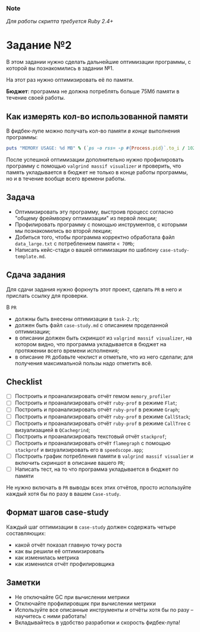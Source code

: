 ### Note
*Для работы скрипта требуется Ruby 2.4+*

# Задание №2
В этом задании нужно сделать дальнейшие оптимизации программы, с которой вы познакомились в задании №1.

На этот раз нужно оптимизировать её по памяти.

**Бюджет**: программа не должна потреблять больше 75Мб памяти в течение своей работы.

## Как измерять кол-во использованной памяти
В фидбек-лупе можно получать кол-во памяти *в конце* выполнения программы:

```ruby
puts "MEMORY USAGE: %d MB" % (`ps -o rss= -p #{Process.pid}`.to_i / 1024)"
```

После успешной оптимизации дополнительно нужно профилировать программу с помощью `valgrind massif visualizer` и проверить, что память укладывается в бюджет не только в конце работы программы, но и в течение вообще всего времени работы.

## Задача
- Оптимизировать эту программу, выстроив процесс согласно "общему фреймворку оптимизации" из первой лекции;
- Профилировать программу с помощью инструментов, с которыми мы познакомились во второй лекции;
- Добиться того, чтобы программа корректно обработала файл `data_large.txt` с потреблением памяти `< 70Mb`;
- Написать кейс-стади о вашей оптимизации по шаблону `case-study-template.md`.

## Сдача задания
Для сдачи задания нужно форкнуть этот проект, сделать `PR` в него и прислать ссылку для проверки.

В `PR`
- должны быть внесены оптимизации в `task-2.rb`;
- должен быть файл `case-study.md` с описанием проделанной оптимизации;
- в описании должен быть скриншот из `valgrind massif visualizer`, на котором видно, что программа укладывается в бюджет на протяжении всего времени исполнения;
- в описание `PR` добавьте чеклист и отметьте, что из него сделали; для получения максимальной пользы надо отметить всё.

## Checklist
- [ ] Построить и проанализировать отчёт гемом `memory_profiler`
- [ ] Построить и проанализировать отчёт `ruby-prof` в режиме `Flat`;
- [ ] Построить и проанализировать отчёт `ruby-prof` в режиме `Graph`;
- [ ] Построить и проанализировать отчёт `ruby-prof` в режиме `CallStack`;
- [ ] Построить и проанализировать отчёт `ruby-prof` в режиме `CallTree` c визуализацией в `QCachegrind`;
- [ ] Построить и проанализировать текстовый отчёт `stackprof`;
- [ ] Построить и проанализировать отчёт `flamegraph` с помощью `stackprof` и визуализировать его в `speedscope.app`;
- [ ] Построить график потребления памяти в `valgrind massif visualier` и включить скриншот в описание вашего `PR`;
- [ ] Написать тест, на то что программа укладывается в бюджет по памяти

Не нужно включать в `PR` выводы всех этих отчётов, просто используйте каждый хотя бы по разу в вашем `Case-study`.

## Формат шагов case-study
Каждый шаг оптимизации в `case-study` должен содержать четыре составляющих:
- какой отчёт показал главную точку роста
- как вы решили её оптимизировать
- как изменилась метрика
- как изменился отчёт профилировщика

## Заметки
- Не отключайте GC при вычислении метрики
- Отключайте профилировщик при вычислении метрики
- Используйте все описанные инструменты и отчёты хотя бы по разу – научитесь с ними работать!
- Вкладывайтесь в удобство разработки и скорость фидбек-лупа!

